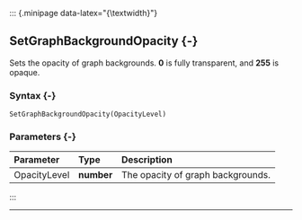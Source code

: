 ::: {.minipage data-latex="{\textwidth}"}
## SetGraphBackgroundOpacity {-}

Sets the opacity of graph backgrounds. **0** is fully transparent, and **255** is opaque.

### Syntax {-}

```{sql}
SetGraphBackgroundOpacity(OpacityLevel)
```

### Parameters {-}

**Parameter** | **Type** | **Description**
| :-- | :-- | :-- |
OpacityLevel | **number** | The opacity of graph backgrounds.
:::

***

